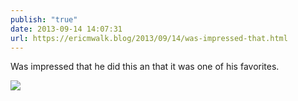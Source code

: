 ```yaml
---
publish: "true"
date: 2013-09-14 14:07:31
url: https://ericmwalk.blog/2013/09/14/was-impressed-that.html
---
```


Was impressed that he did this an that it was one of his favorites.

![](https://ericmwalk.blog/uploads/2022/3db6ad49d4.jpg)